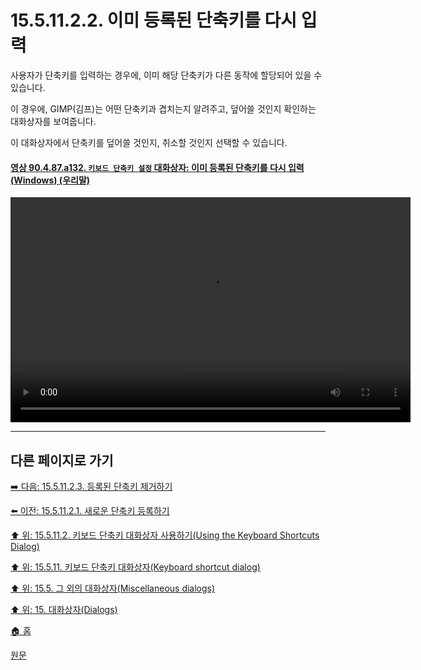 # 15.5.11.2.2. 이미 등록된 단축키를 다시 입력

사용자가 단축키를 입력하는 경우에, 이미 해당 단축키가 다른 동작에 할당되어 있을 수 있습니다.

이 경우에, GIMP(김프)는 어떤 단축키과 겹치는지 알려주고, 덮어쓸 것인지 확인하는 대화상자를 보여줍니다.

이 대화상자에서 단축키를 덮어쓸 것인지, 취소할 것인지 선택할 수 있습니다.

<a id="90-04-87-a132"></a>

#### [영상 90.4.87.a132. `키보드 단축키 설정` 대화상자: 이미 등록된 단축키를 다시 입력 (Windows) (우리말)](./90-04-0087-configure_keyboard_shortcuts.md#90-04-87-a132)
<video controls="controls" width="640" height="360" src="https://github.com/user-attachments/assets/c6f40f9b-fe29-481e-b737-ae1dbd6c1006"></video>

***

## 다른 페이지로 가기

[➡️ 다음: 15.5.11.2.3. 등록된 단축키 제거하기](./15-05-11-02-03-remove_keyboard_shortcut.md)

[⬅️ 이전: 15.5.11.2.1. 새로운 단축키 등록하기](./15-05-11-02-01-add_new_keyboard_shortcut.md)

[⬆️ 위: 15.5.11.2. 키보드 단축키 대화상자 사용하기(Using the Keyboard Shortcuts Dialog)](./15-05-11-02-00-using_the_keyboard_shortcuts_dialog.md)

[⬆️ 위: 15.5.11. 키보드 단축키 대화상자(Keyboard shortcut dialog)](./15-05-11-00-keyboard-shortcut-dialog.md)

[⬆️ 위: 15.5. 그 외의 대화상자(Miscellaneous dialogs)](./15-05-00-miscellaneous-dialogs.md)

[⬆️ 위: 15. 대화상자(Dialogs)](./15-00-dialogs.md)

[🏠 홈](./00-home.md)

[원문](https://docs.gimp.org/2.10/ko/gimp-help-keyboard-shortcuts.html#idm22452)